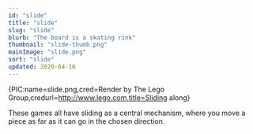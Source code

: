 ```yaml
---
id: "slide"
title: "slide"
slug: "slide"
blurb: "The board is a skating rink"
thumbnail: "slide-thumb.png"
mainImage: "slide.png"
sort: "slide"
updated: 2020-04-16
---
```


{PIC:name=slide.png,cred=Render by The Lego Group,credurl=http://www.lego.com,title=Sliding along}

These games all have sliding as a central mechanism, where you move a piece as far as it can go in the chosen direction.
